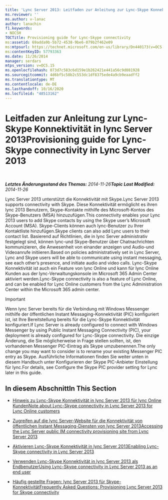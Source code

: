 ```yaml
---
title: 'Lync Server 2013: Leitfaden zur Anleitung zur Lync-Skype Konnektivität'
ms.reviewer: ''
ms.author: v-lanac
author: lanachin
f1.keywords:
- NOCSH
TOCTitle: Provisioning guide for Lync-Skype connectivity
ms:assetid: 69adda9b-5b72-4538-9be6-079b2f462e09
ms:mtpsurl: https://technet.microsoft.com/en-us/library/Dn440173(v=OCS.15)
ms:contentKeyID: 57793363
ms.date: 11/26/2014
manager: serdars
mtps_version: v=OCS.15
ms.openlocfilehash: 073d7c583c6d159e1b262421e441a56c9d081928
ms.sourcegitcommit: 4d6bf5c58b2c553dc1df8375ede4a9cb9eaadff2
ms.translationtype: MT
ms.contentlocale: de-DE
ms.lasthandoff: 10/16/2020
ms.locfileid: "48513162"
---
```

# <a name="provisioning-guide-for-lync-skype-connectivity-in-lync-server-2013"></a><span data-ttu-id="d88c5-102">Leitfaden zur Anleitung zur Lync-Skype Konnektivität in lync Server 2013</span><span class="sxs-lookup"><span data-stu-id="d88c5-102">Provisioning guide for Lync-Skype connectivity in Lync Server 2013</span></span>

<div data-xmlns="http://www.w3.org/1999/xhtml">

<div class="topic" data-xmlns="http://www.w3.org/1999/xhtml" data-msxsl="urn:schemas-microsoft-com:xslt" data-cs="https://msdn.microsoft.com/">

<div data-asp="https://msdn2.microsoft.com/asp">



</div>

<div id="mainSection">

<div id="mainBody">

<span> </span>

<span data-ttu-id="d88c5-103">_**Letztes Änderungsstand des Themas:** 2014-11-26_</span><span class="sxs-lookup"><span data-stu-id="d88c5-103">_**Topic Last Modified:** 2014-11-26_</span></span>

<span data-ttu-id="d88c5-104">Lync Server 2013 unterstützt die Konnektivität mit Skype.</span><span class="sxs-lookup"><span data-stu-id="d88c5-104">Lync Server 2013 supports connectivity with Skype.</span></span> <span data-ttu-id="d88c5-105">Diese Konnektivität ermöglicht es ihren lync 2013 Benutzern, Skype-Kontakte mithilfe des Microsoft-Kontos des Skype-Benutzers (MSA) hinzuzufügen.</span><span class="sxs-lookup"><span data-stu-id="d88c5-105">This connectivity enables your Lync 2013 users to add Skype contacts by using the Skype user’s Microsoft Account (MSA).</span></span> <span data-ttu-id="d88c5-106">Skype-Clients können auch lync-Benutzer zu Ihrer Kontaktliste hinzufügen.</span><span class="sxs-lookup"><span data-stu-id="d88c5-106">Skype clients can also add Lync users to their contact list.</span></span> <span data-ttu-id="d88c5-107">Basierend auf Richtlinien, die in lync Server administrativ festgelegt sind, können lync-und Skype-Benutzer über Chatnachrichten kommunizieren, die Anwesenheit von einander anzeigen und Audio-und Videoanrufe initiieren.</span><span class="sxs-lookup"><span data-stu-id="d88c5-107">Based on policies administratively set in Lync Server, Lync and Skype users will be able to communicate using instant messaging, see each other’s presence, and initiate audio and video calls.</span></span> <span data-ttu-id="d88c5-108">Lync-Skype Konnektivität ist auch ein Feature von lync Online und kann für lync Online Kunden aus der lync-Verwaltungskonsole im Microsoft 365 Admin Center aktiviert werden.</span><span class="sxs-lookup"><span data-stu-id="d88c5-108">Lync-Skype connectivity is also a feature of Lync Online, and can be enabled for Lync Online customers from the Lync Administration Center within the Microsoft 365 admin center.</span></span>

<div>

> [!IMPORTANT]  
> <span data-ttu-id="d88c5-109">Wenn lync Server bereits für die Verbindung mit Windows Messenger mithilfe der öffentlichen Instant Messaging-Konnektivität (PIC) konfiguriert ist, ist Ihre Bereitstellung bereits für die Lync-Skype Konnektivität konfiguriert.</span><span class="sxs-lookup"><span data-stu-id="d88c5-109">If Lync Server is already configured to connect with Windows Messenger by using Public Instant Messaging Connectivity (PIC), your deployment is already configured for Lync-Skype connectivity.</span></span> <span data-ttu-id="d88c5-110">Die einzige Änderung, die Sie möglicherweise in Frage stellen sollten, ist, den vorhandenen Messenger PIC-Eintrag als Skype umzubenennen.</span><span class="sxs-lookup"><span data-stu-id="d88c5-110">The only change you may want to consider is to rename your existing Messenger PIC entry as Skype.</span></span> <span data-ttu-id="d88c5-111">Ausführliche Informationen finden Sie weiter unten in diesem Handbuch unter Konfigurieren der Skype PIC-Anbieter Einstellung für lync.</span><span class="sxs-lookup"><span data-stu-id="d88c5-111">For details, see Configure the Skype PIC provider setting for Lync later in this guide.</span></span>

</div>

<div>

## <a name="in-this-section"></a><span data-ttu-id="d88c5-112">In diesem Abschnitt</span><span class="sxs-lookup"><span data-stu-id="d88c5-112">In This Section</span></span>

  - [<span data-ttu-id="d88c5-113">Hinweis zu Lync-Skype Konnektivität in lync Server 2013 für lync Online Kunden</span><span class="sxs-lookup"><span data-stu-id="d88c5-113">Note about Lync-Skype connectivity in Lync Server 2013 for Lync Online customers</span></span>](lync-server-2013-note-about-lync-skype-connectivity-for-lync-on.md)

  - [<span data-ttu-id="d88c5-114">Zugreifen auf die lync Server-Website für die Konnektivität von öffentlichen Instant Messaging-Diensten von lync Server 2013</span><span class="sxs-lookup"><span data-stu-id="d88c5-114">Accessing the Lync Server public IM connectivity provisioning site from Lync Server 2013</span></span>](lync-server-2013-accessing-the-lync-server-public-im-connectivity-provisioning-site.md)

  - [<span data-ttu-id="d88c5-115">Aktivieren Lync-Skype Konnektivität in lync Server 2013</span><span class="sxs-lookup"><span data-stu-id="d88c5-115">Enabling Lync-Skype connectivity in Lync Server 2013</span></span>](lync-server-2013-enabling-lync-skype-connectivity.md)

  - [<span data-ttu-id="d88c5-116">Verwenden Lync-Skype Konnektivität in lync Server 2013 als Endbenutzer</span><span class="sxs-lookup"><span data-stu-id="d88c5-116">Using Lync-Skype connectivity in Lync Server 2013 as an end user</span></span>](lync-server-2013-using-lync-skype-connectivity-as-an-end-user.md)

  - [<span data-ttu-id="d88c5-117">Häufig gestellte Fragen: lync Server 2013 für Skype-Konnektivität</span><span class="sxs-lookup"><span data-stu-id="d88c5-117">Frequently Asked Questions: Provisioning Lync Server 2013 for Skype connectivity</span></span>](lync-server-2013-frequently-asked-questions-provisioning-lync-server-for-skype-connectivity.md)

</div>

</div>

<span> </span>

</div>

</div>

</div>

